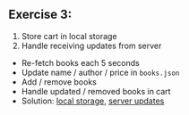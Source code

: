 ## Exercise 3:

1. Store cart in local storage
2. Handle receiving updates from server

* Re-fetch books each 5 seconds
* Update name / author / price in `books.json`
* Add / remove books
* Handle updated / removed books in cart
* Solution: [local storage](https://github.com/mweststrate/react-mobx-shop/compare/3_inject...4_localstorage), [server updates](https://github.com/mweststrate/react-mobx-shop/compare/4_localstorage...5_serversync)
